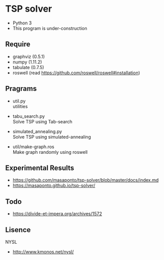 # TSP solver 
- Python 3
- This program is under-construction

## Require
- graphviz (0.5.1)
- numpy (1.11.2)
- tabulate (0.7.5)
- roswell (read https://github.com/roswell/roswell#installation)

## Pragrams
- util.py  
  utilities  

- tabu_search.py  
  Solve TSP using Tab-search  

- simulated_annealing.py  
  Solve TSP using simulated-annealing  

- util/make-graph.ros  
  Make graph randomly using roswell

## Experimental Results
- https://github.com/masaponto/tsp-solver/blob/master/docs/index.md  
- https://masaponto.github.io/tsp-solver/  

## Todo
- https://divide-et-impera.org/archives/1572  

## Lisence
NYSL 
- http://www.kmonos.net/nysl/
